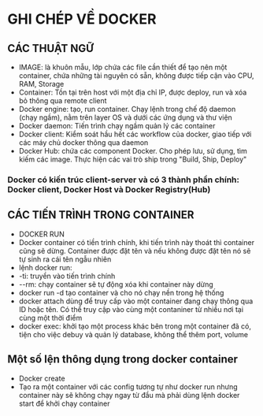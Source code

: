 # GHI CHÉP VỀ DOCKER
## CÁC THUẬT NGỮ
* IMAGE: là khuôn mẫu, lớp chứa các file cần thiết để tạo nên một container, chứa những tài nguyên có sẵn, không được tiếp cận vào CPU, RAM, Storage
* Container: Tồn tại trên host với một địa chỉ IP, được deploy, run và xóa bỏ thông qua remote client
* Docker engine: tạo, run container. Chạy lệnh trong chế độ daemon (chạy ngầm), nằm trên layer OS và dưới các ứng dụng và thư viện
* Docker daemon: Tiến trình chạy ngầm quản lý các container
* Docker client: Kiểm soát hầu hết các workflow của docker, giao tiếp với các máy chủ docker thông qua daemon
* Docker Hub: chứa các component Docker. Cho phép lưu, sử dụng, tìm kiếm các image. Thực hiện các vai trò ship trong "Build, Ship, Deploy"
### Docker có kiến trúc client-server và có 3 thành phần chính: Docker client, Docker Host và Docker Registry(Hub)
## CÁC TIẾN TRÌNH TRONG CONTAINER
* DOCKER RUN
 * Docker container có tiền trình chính, khi tiến trình này thoát thì container cũng sẽ dừng. Container được đặt tên và nếu không được đặt tên nó sẽ tự sinh ra cái tên ngẫu nhiên
* lệnh docker run:
 * -ti: truyền vào tiến trình chính
 * --rm: chạy container sẽ tự động xóa khi container này dừng
* docker run -d tạo container và cho nó chạy nền trong hệ thống
* docker attach  dùng để truy cấp vào một container đang chạy thông qua ID hoặc tên. Có thể truy cập vào cùng một contaniner từ nhiều nơi tại cùng một thời điểm
* docker exec: khởi tạo một process khác bên trong một container đã có, tiện cho việc debuy và quản lý database, không thể thêm port, volume
## Một số lện thông dụng trong docker container
* Docker create
 * Tạo ra một container với các config tương tự như docker run nhưng container này sẽ không chạy ngay từ đầu mà phải dùng lệnh docker start để khởi chạy container




 
